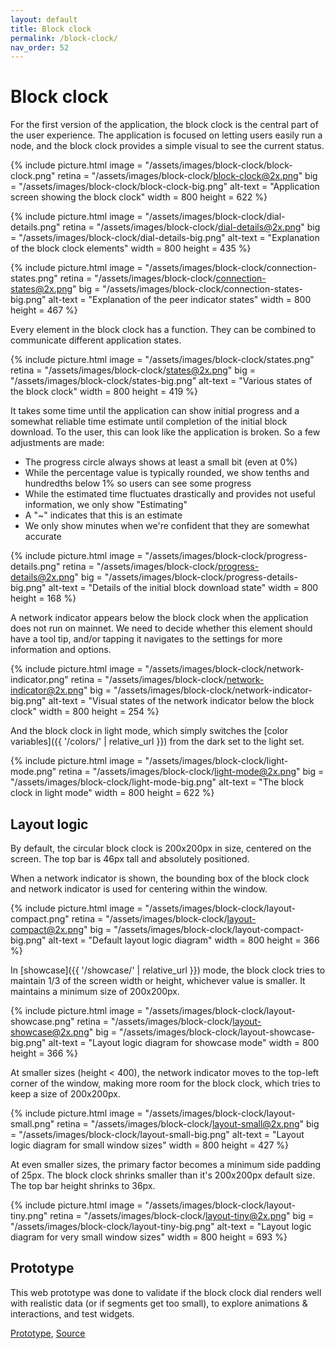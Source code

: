```yaml
---
layout: default
title: Block clock
permalink: /block-clock/
nav_order: 52
---
```


# Block clock

For the first version of the application, the block clock is the central part of the user experience. The application is focused on letting users easily run a node, and the block clock provides a simple visual to see the current status.

{% include picture.html
	image = "/assets/images/block-clock/block-clock.png"
	retina = "/assets/images/block-clock/block-clock@2x.png"
	big = "/assets/images/block-clock/block-clock-big.png"
	alt-text = "Application screen showing the block clock"
	width = 800
	height = 622
%}

{% include picture.html
	image = "/assets/images/block-clock/dial-details.png"
	retina = "/assets/images/block-clock/dial-details@2x.png"
	big = "/assets/images/block-clock/dial-details-big.png"
	alt-text = "Explanation of the block clock elements"
	width = 800
	height = 435
%}

{% include picture.html
	image = "/assets/images/block-clock/connection-states.png"
	retina = "/assets/images/block-clock/connection-states@2x.png"
	big = "/assets/images/block-clock/connection-states-big.png"
	alt-text = "Explanation of the peer indicator states"
	width = 800
	height = 467
%}

Every element in the block clock has a function. They can be combined to communicate different application states.

{% include picture.html
	image = "/assets/images/block-clock/states.png"
	retina = "/assets/images/block-clock/states@2x.png"
	big = "/assets/images/block-clock/states-big.png"
	alt-text = "Various states of the block clock"
	width = 800
	height = 419
%}

It takes some time until the application can show initial progress and a somewhat reliable time estimate until completion of the initial block download. To the user, this can look like the application is broken. So a few adjustments are made:
- The progress circle always shows at least a small bit (even at 0%)
- While the percentage value is typically rounded, we show tenths and hundredths below 1% so users can see some progress
- While the estimated time fluctuates drastically and provides not useful information, we only show "Estimating"
- A "~" indicates that this is an estimate
- We only show minutes when we're confident that they are somewhat accurate

{% include picture.html
	image = "/assets/images/block-clock/progress-details.png"
	retina = "/assets/images/block-clock/progress-details@2x.png"
	big = "/assets/images/block-clock/progress-details-big.png"
	alt-text = "Details of the initial block download state"
	width = 800
	height = 168
%}

A network indicator appears below the block clock when the application does not run on mainnet. We need to decide whether this element should have a tool tip, and/or tapping it navigates to the settings for more information and options.

{% include picture.html
	image = "/assets/images/block-clock/network-indicator.png"
	retina = "/assets/images/block-clock/network-indicator@2x.png"
	big = "/assets/images/block-clock/network-indicator-big.png"
	alt-text = "Visual states of the network indicator below the block clock"
	width = 800
	height = 254
%}

And the block clock in light mode, which simply switches the [color variables]({{ '/colors/' | relative_url }}) from the dark set to the light set.

{% include picture.html
	image = "/assets/images/block-clock/light-mode.png"
	retina = "/assets/images/block-clock/light-mode@2x.png"
	big = "/assets/images/block-clock/light-mode-big.png"
	alt-text = "The block clock in light mode"
	width = 800
	height = 622
%}

## Layout logic

By default, the circular block clock is 200x200px in size, centered on the screen. The top bar is 46px tall and absolutely positioned.

When a network indicator is shown, the bounding box of the block clock and network indicator is used for centering within the window.

{% include picture.html
	image = "/assets/images/block-clock/layout-compact.png"
	retina = "/assets/images/block-clock/layout-compact@2x.png"
	big = "/assets/images/block-clock/layout-compact-big.png"
	alt-text = "Default layout logic diagram"
	width = 800
	height = 366
%}

In [showcase]({{ '/showcase/' | relative_url }}) mode, the block clock tries to maintain 1/3 of the screen width or height, whichever value is smaller. It maintains a minimum size of 200x200px.

{% include picture.html
	image = "/assets/images/block-clock/layout-showcase.png"
	retina = "/assets/images/block-clock/layout-showcase@2x.png"
	big = "/assets/images/block-clock/layout-showcase-big.png"
	alt-text = "Layout logic diagram for showcase mode"
	width = 800
	height = 366
%}

At smaller sizes (height < 400), the network indicator moves to the top-left corner of the window, making more room for the block clock, which tries to keep a size of 200x200px.

{% include picture.html
	image = "/assets/images/block-clock/layout-small.png"
	retina = "/assets/images/block-clock/layout-small@2x.png"
	big = "/assets/images/block-clock/layout-small-big.png"
	alt-text = "Layout logic diagram for small window sizes"
	width = 800
	height = 427
%}

At even smaller sizes, the primary factor becomes a minimum side padding of 25px. The block clock shrinks smaller than it's 200x200px default size. The top bar height shrinks to 36px.

{% include picture.html
	image = "/assets/images/block-clock/layout-tiny.png"
	retina = "/assets/images/block-clock/layout-tiny@2x.png"
	big = "/assets/images/block-clock/layout-tiny-big.png"
	alt-text = "Layout logic diagram for very small window sizes"
	width = 800
	height = 693
%}

## Prototype

This web prototype was done to validate if the block clock dial renders well with realistic data (or if segments get too small), to explore animations & interactions, and test widgets.

[Prototype](https://stupefied-jones-dd209f.netlify.app), [Source](https://github.com/GBKS/bitcoin-core-tng-ui-tests)
